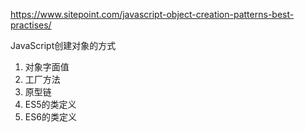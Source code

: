 https://www.sitepoint.com/javascript-object-creation-patterns-best-practises/

JavaScript创建对象的方式
1. 对象字面值
2. 工厂方法
3. 原型链
4. ES5的类定义
5. ES6的类定义